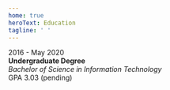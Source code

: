 ```yaml
---
home: true
heroText: Education
tagline: ' '
---
```


2016 - May 2020<br>
**Undergraduate Degree**<br>
*Bachelor of Science in Information Technology*<br>
GPA 3.03 (pending)<br> 